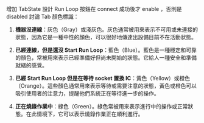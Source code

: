 增加 TabState 設計
Run Loop 按鈕在 connect 成功後才 enable ，否則是 disabled
討論 Tab 顏色標識：


1. **機器沒連線**：灰色（Gray）或淺灰色。灰色通常被用來表示不可用或未連接的狀態，因為它是一種中性的顏色，可以很好地傳達出設備目前不在活動狀態。
    
2. **已經連線，但是還沒 Start Run Loop**：藍色（Blue）。藍色是一種穩定和可靠的顏色，常被用來表示已經準備好但尚未開始的狀態。它給人一種安全和準備就緒的感覺。
    
3. **已經 Start Run Loop 但是在等待 socket 置換 IC**：黃色（Yellow）或橙色（Orange）。這些顏色通常用來表示等待或需要注意的狀態，黃色或橙色可以吸引使用者的注意力，提醒他們系統正在等待進一步的操作。
    
4. **正在燒錄作業中**：綠色（Green）。綠色常被用來表示進行中的操作或正常狀態。在此情境下，它可以表示燒錄作業正在順利進行。

